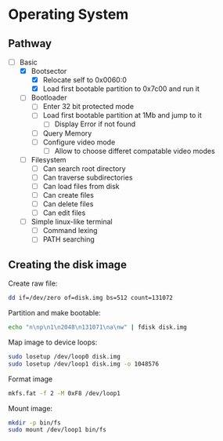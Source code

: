 # Operating System

## Pathway

- [ ] Basic
  - [x] Bootsector
    - [x] Relocate self to 0x0060:0
    - [x] Load first bootable partition to 0x7c00 and run it
  - [ ] Bootloader
    - [ ] Enter 32 bit protected mode
    - [ ] Load first bootable partition at 1Mb and jump to it
      - [ ] Display Error if not found
    - [ ] Query Memory
    - [ ] Configure video mode
      - [ ] Allow to choose differet compatable video modes
  - [ ] Filesystem
    - [ ] Can search root directory
    - [ ] Can traverse subdirectories
    - [ ] Can load files from disk
    - [ ] Can create files
    - [ ] Can delete files
    - [ ] Can edit files
  - [ ] Simple linux-like terminal
    - [ ] Command lexing
    - [ ] PATH searching

## Creating the disk image

Create raw file:

```sh
dd if=/dev/zero of=disk.img bs=512 count=131072
```

Partition and make bootable:

```sh
echo "n\np\n1\n2048\n131071\na\nw" | fdisk disk.img
```

Map image to device loops:

```sh
sudo losetup /dev/loop0 disk.img
sudo losetup /dev/loop1 disk.img -o 1048576
```

Format image

```sh
mkfs.fat -f 2 -M 0xF8 /dev/loop1
```

Mount image:

```sh
mkdir -p bin/fs 
sudo mount /dev/loop1 bin/fs
```
